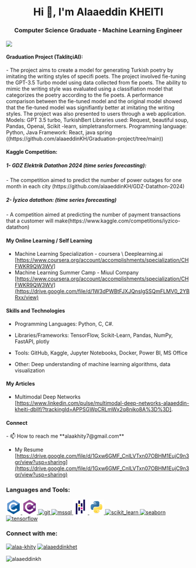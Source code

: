 <h1 align="center">Hi 👋, I'm Alaaeddin KHEITI</h1>
<h3 align="center">Computer Science Graduate - Machine Learning Engineer</h3>

<img align="center" src="https://media.licdn.com/dms/image/C5612AQEEX_ZPhxDTOA/article-inline_image-shrink_1500_2232/0/1603209153441?e=1727308800&v=beta&t=DnYQPl3cuZc1YFXc7t6lt6zWwSNvksJV1VgPqdE5ypo"  />

<h4>Graduation Project (TaklitçiAI):</h4>
- The project aims to create a model for generating Turkish poetry by imitating the
writing styles of specifi poets. The project involved fie-tuning the GPT-3.5
Turbo model using data collected from fie poets. The ability to mimic the writing
style was evaluated using a classifiation model that categorizes the poetry
according to the fie poets. A performance comparison between the fie-tuned
model and the original model showed that the fie-tuned model was
signifiantly better at imitating the writing styles.
The project was also presented to users through a web application.
Models: GPT 3.5 turbo, TurkishBert
Libraries used: Request, beautiful soup, Pandas, Openai, Scikit -learn,
simpletransformers.
Programming language: Python, Java
Framework: React, java spring ((https://github.com/alaaeddinKH/Graduation-project/tree/main))
<h4>Kaggle Competition:</h4>
<h5>1- GDZ Elektrik Datathon 2024 (time series forecasting):</h5>
- The competition aimed to predict the number of power outages for one month in each city (https://github.com/alaaeddinKH/GDZ-Datathon-2024)
<h5>2- İyzico datathon: (time series forecasting)</h5>
- A competition aimed at predicting the number of payment transactions that a customer will make(https://www.kaggle.com/competitions/iyzico-datathon)


<h4>My Online Learning / Self Learning</h4>

- Machine Learning Specialization - coursera \ Deeplearning.ai [https://www.coursera.org/account/accomplishments/specialization/CHFWKR9QW3WV]
- Machine Learning Summer Camp - Miuul Company [https://www.coursera.org/account/accomplishments/specialization/CHFWKR9QW3WV](https://drive.google.com/file/d/1W3dPWBtFJXJQnsIgSSQmFLMV0_2YBRxx/view)


<h4>Skills and Technologies</h4>

- Programming Languages: Python, C, C#.

- Libraries/Frameworks: TensorFlow, Scikit-Learn, Pandas, NumPy, FastAPI, plotly
  
- Tools: GitHub, Kaggle, Jupyter Notebooks, Docker, Power BI, MS Office
  
- Other: Deep understanding of machine learning algorithms, data visualization
  
<h4>My Articles</h4>

- Multimodal Deep Networks [https://www.linkedin.com/pulse/multimodal-deep-networks-alaaeddin-kheiti-dbllf/?trackingId=APPSGWpCRLmWx2q8niko8A%3D%3D].
  
<h4>Connect</h4>
- 📫 How to reach me **alaakhity7@gmail.com**

- My Resume [https://drive.google.com/file/d/1Gxw6GMF_CnILVTxn07OBHM1EujC9n3gr/view?usp=sharing](https://drive.google.com/file/d/1Gxw6GMF_CnILVTxn07OBHM1EujC9n3gr/view?usp=sharing)

<h3 align="left">Languages and Tools:</h3>
<p align="left"> <a href="https://www.cprogramming.com/" target="_blank" rel="noreferrer"> <img src="https://raw.githubusercontent.com/devicons/devicon/master/icons/c/c-original.svg" alt="c" width="40" height="40"/> </a> <a href="https://www.w3schools.com/cs/" target="_blank" rel="noreferrer"> <img src="https://raw.githubusercontent.com/devicons/devicon/master/icons/csharp/csharp-original.svg" alt="csharp" width="40" height="40"/> </a> <a href="https://git-scm.com/" target="_blank" rel="noreferrer"> <img src="https://www.vectorlogo.zone/logos/git-scm/git-scm-icon.svg" alt="git" width="40" height="40"/> </a> <a href="https://www.microsoft.com/en-us/sql-server" target="_blank" rel="noreferrer"> <img src="https://www.svgrepo.com/show/303229/microsoft-sql-server-logo.svg" alt="mssql" width="40" height="40"/> </a> <a href="https://pandas.pydata.org/" target="_blank" rel="noreferrer"> <img src="https://raw.githubusercontent.com/devicons/devicon/2ae2a900d2f041da66e950e4d48052658d850630/icons/pandas/pandas-original.svg" alt="pandas" width="40" height="40"/> </a> <a href="https://www.python.org" target="_blank" rel="noreferrer"> <img src="https://raw.githubusercontent.com/devicons/devicon/master/icons/python/python-original.svg" alt="python" width="40" height="40"/> </a> <a href="https://scikit-learn.org/" target="_blank" rel="noreferrer"> <img src="https://upload.wikimedia.org/wikipedia/commons/0/05/Scikit_learn_logo_small.svg" alt="scikit_learn" width="40" height="40"/> </a> <a href="https://seaborn.pydata.org/" target="_blank" rel="noreferrer"> <img src="https://seaborn.pydata.org/_images/logo-mark-lightbg.svg" alt="seaborn" width="40" height="40"/> </a> <a href="https://www.tensorflow.org" target="_blank" rel="noreferrer"> <img src="https://www.vectorlogo.zone/logos/tensorflow/tensorflow-icon.svg" alt="tensorflow" width="40" height="40"/> </a> </p>
<h3 align="left">Connect with me:</h3>
<p align="left">
<a href="https://linkedin.com/in/alaa-khity" target="blank"><img align="center" src="https://raw.githubusercontent.com/rahuldkjain/github-profile-readme-generator/master/src/images/icons/Social/linked-in-alt.svg" alt="alaa-khity" height="30" width="40" /></a>
<a href="https://kaggle.com/alaaeddinkhet" target="blank"><img align="center" src="https://raw.githubusercontent.com/rahuldkjain/github-profile-readme-generator/master/src/images/icons/Social/kaggle.svg" alt="alaaeddinkhet" height="30" width="40" /></a>
</p>

<p><img align="center" src="https://github-readme-stats.vercel.app/api/top-langs?username=alaaeddinkh&show_icons=true&locale=en&layout=compact" alt="alaaeddinkh" /></p>
